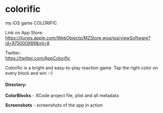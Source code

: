 # colorific
my iOS game COLORIFIC

Link on App Store:<br>
https://itunes.apple.com/WebObjects/MZStore.woa/wa/viewSoftware?id=975000989&mt=8

Twitter:  
https://twitter.com/AppColorific

Colorific is a bright and easy-to-play reaction game. 
Tap the right color on every block and win :-)

<h4>Directory:</h4>
<p><b>ColorBlocks</b> - XCode project file, plist and all metadata</p>
<p><b>Screenshots</b> - screenshots of the app in action</p>
